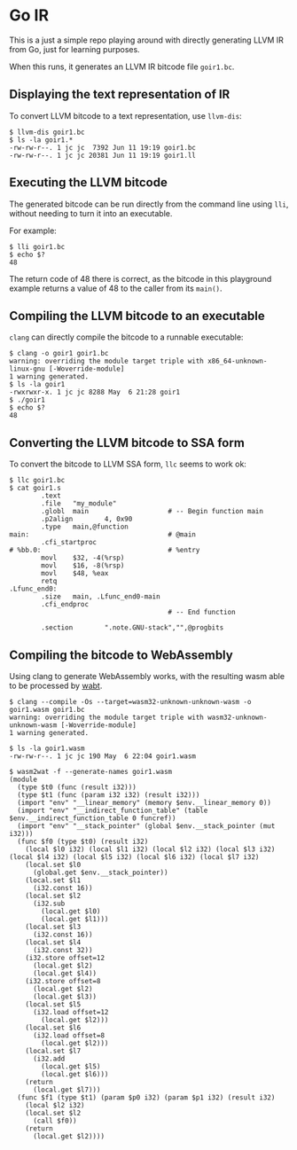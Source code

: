 # Go IR

This is a just a simple repo playing around with directly
generating LLVM IR from Go, just for learning purposes.

When this runs, it generates an LLVM IR bitcode file `goir1.bc`.

## Displaying the text representation of IR

To convert LLVM bitcode to a text representation, use `llvm-dis`:

```
$ llvm-dis goir1.bc
$ ls -la goir1.*
-rw-rw-r--. 1 jc jc  7392 Jun 11 19:19 goir1.bc
-rw-rw-r--. 1 jc jc 20381 Jun 11 19:19 goir1.ll
```

## Executing the LLVM bitcode

The generated bitcode can be run directly from the command
line using `lli`, without needing to turn it into an executable.

For example:

```
$ lli goir1.bc 
$ echo $?
48
```

The return code of 48 there is correct, as the bitcode in this
playground example returns a value of 48 to the caller from its
`main()`.

## Compiling the LLVM bitcode to an executable

`clang` can directly compile the bitcode to a runnable
executable:

```
$ clang -o goir1 goir1.bc
warning: overriding the module target triple with x86_64-unknown-linux-gnu [-Woverride-module]
1 warning generated.
$ ls -la goir1
-rwxrwxr-x. 1 jc jc 8288 May  6 21:28 goir1
$ ./goir1
$ echo $?
48
```

## Converting the LLVM bitcode to SSA form

To convert the bitcode to LLVM SSA form, `llc` seems to work ok:

```
$ llc goir1.bc
$ cat goir1.s 
        .text
        .file   "my_module"
        .globl  main                    # -- Begin function main
        .p2align        4, 0x90
        .type   main,@function
main:                                   # @main
        .cfi_startproc
# %bb.0:                                # %entry
        movl    $32, -4(%rsp)
        movl    $16, -8(%rsp)
        movl    $48, %eax
        retq
.Lfunc_end0:
        .size   main, .Lfunc_end0-main
        .cfi_endproc
                                        # -- End function

        .section        ".note.GNU-stack","",@progbits
```

## Compiling the bitcode to WebAssembly

Using clang to generate WebAssembly works, with the resulting wasm
able to be processed by [wabt](https://github.com/WebAssembly/wabt).

```
$ clang --compile -Os --target=wasm32-unknown-unknown-wasm -o goir1.wasm goir1.bc
warning: overriding the module target triple with wasm32-unknown-unknown-wasm [-Woverride-module]
1 warning generated.
```

```
$ ls -la goir1.wasm
-rw-rw-r--. 1 jc jc 190 May  6 22:04 goir1.wasm
```

```
$ wasm2wat -f --generate-names goir1.wasm
(module
  (type $t0 (func (result i32)))
  (type $t1 (func (param i32 i32) (result i32)))
  (import "env" "__linear_memory" (memory $env.__linear_memory 0))
  (import "env" "__indirect_function_table" (table $env.__indirect_function_table 0 funcref))
  (import "env" "__stack_pointer" (global $env.__stack_pointer (mut i32)))
  (func $f0 (type $t0) (result i32)
    (local $l0 i32) (local $l1 i32) (local $l2 i32) (local $l3 i32) (local $l4 i32) (local $l5 i32) (local $l6 i32) (local $l7 i32)
    (local.set $l0
      (global.get $env.__stack_pointer))
    (local.set $l1
      (i32.const 16))
    (local.set $l2
      (i32.sub
        (local.get $l0)
        (local.get $l1)))
    (local.set $l3
      (i32.const 16))
    (local.set $l4
      (i32.const 32))
    (i32.store offset=12
      (local.get $l2)
      (local.get $l4))
    (i32.store offset=8
      (local.get $l2)
      (local.get $l3))
    (local.set $l5
      (i32.load offset=12
        (local.get $l2)))
    (local.set $l6
      (i32.load offset=8
        (local.get $l2)))
    (local.set $l7
      (i32.add
        (local.get $l5)
        (local.get $l6)))
    (return
      (local.get $l7)))
  (func $f1 (type $t1) (param $p0 i32) (param $p1 i32) (result i32)
    (local $l2 i32)
    (local.set $l2
      (call $f0))
    (return
      (local.get $l2))))
```
